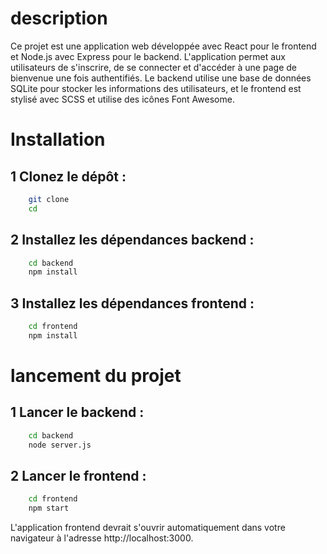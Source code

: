 # description

Ce projet est une application web développée avec React pour le frontend et Node.js avec Express pour le backend. L'application permet aux utilisateurs de s'inscrire, de se connecter et d'accéder à une page de bienvenue une fois authentifiés. Le backend utilise une base de données SQLite pour stocker les informations des utilisateurs, et le frontend est stylisé avec SCSS et utilise des icônes Font Awesome.

# Installation
## 1 Clonez le dépôt :

```bash
    git clone
    cd 
```

## 2 Installez les dépendances backend :

```bash
    cd backend
    npm install
```
## 3 Installez les dépendances frontend :

```bash
    cd frontend
    npm install
```


# lancement du projet

## 1 Lancer le backend :

```bash
    cd backend
    node server.js
```

## 2 Lancer le frontend :

```bash
    cd frontend
    npm start
```
L'application frontend devrait s'ouvrir automatiquement dans votre navigateur à l'adresse http://localhost:3000.

